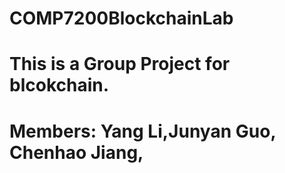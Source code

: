 # COMP7200BlockchainLab
# This is a Group Project for blcokchain. 
# Members: Yang Li,Junyan Guo, Chenhao Jiang,
